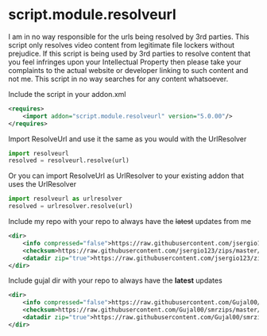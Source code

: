 # script.module.resolveurl

I am in no way responsible for the urls being resolved by 3rd parties. This script only resolves video content from legitimate file lockers without prejudice. If this script is being used by 3rd parties to resolve content that you feel infringes upon your Intellectual Property then please take your complaints to the actual website or developer linking to such content and not me. This script in no way searches for any content whatsoever.

Include the script in your addon.xml

```xml
<requires>
    <import addon="script.module.resolveurl" version="5.0.00"/>
</requires>
```

Import ResolveUrl and use it the same as you would with the UrlResolver

```python
import resolveurl
resolved = resolveurl.resolve(url)
```

Or you can import ResolveUrl as UrlResolver to your existing addon that uses the UrlResolver

```python
import resolveurl as urlresolver
resolved = urlresolver.resolve(url)
```

Include my repo with your repo to always have the ~~latest~~ updates from me

```xml
<dir>
    <info compressed="false">https://raw.githubusercontent.com/jsergio123/zips/master/addons.xml</info>
    <checksum>https://raw.githubusercontent.com/jsergio123/zips/master/addons.xml.md5</checksum>
    <datadir zip="true">https://raw.githubusercontent.com/jsergio123/zips/master/</datadir>
</dir>
```

Include gujal dir with your repo to always have the **latest** updates

```xml
<dir>
    <info compressed="false">https://raw.githubusercontent.com/Gujal00/smrzips/master/addons.xml</info>
    <checksum>https://raw.githubusercontent.com/Gujal00/smrzips/master/addons.xml.md5</checksum>
    <datadir zip="true">https://raw.githubusercontent.com/Gujal00/smrzips/master/zips/</datadir>
</dir>
```
